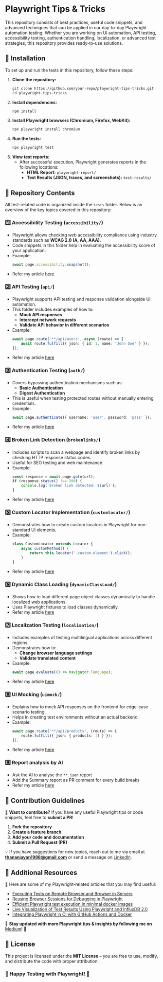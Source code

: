 # Playwright Tips & Tricks

This repository consists of best practices, useful code snippets, and advanced techniques that can be applied in our day-to-day Playwright automation testing. Whether you are working on UI automation, API testing, accessibility testing, authentication handling, localization, or advanced test strategies, this repository provides ready-to-use solutions.

## 📌 Installation

To set up and run the tests in this repository, follow these steps:

1. **Clone the repository:**
   ```sh
   git clone https://github.com/your-repo/playwright-tips-tricks.git
   cd playwright-tips-tricks
   ```
2. **Install dependencies:**
   ```sh
   npm install
   ```
3. **Install Playwright browsers (Chromium, Firefox, WebKit):**
   ```sh
   npx playwright install chromium
   ```
4. **Run the tests:**
   ```sh
   npx playwright test
   ```
5. **View test reports:**
   - After successful execution, Playwright generates reports in the following locations:
     - **HTML Report:** `playwright-report/`
     - **Test Results (JSON, traces, and screenshots):** `test-results/`

## 📂 Repository Contents

All test-related code is organized inside the `tests` folder. Below is an overview of the key topics covered in this repository:

### 1️⃣ Accessibility Testing (`accessibility/`)
- Playwright allows checking web accessibility compliance using industry standards such as **WCAG 2.0 (A, AA, AAA)**.
- Code snippets in this folder help in evaluating the accessibility score of your application.
- Example:
   ```typescript
   await page.accessibility.snapshot();
   ```
- Refer my article [here](https://medium.com/@thananjayan1988/lighthouse-accessibility-test-by-playwright-e5258eb9f3ba)

### 2️⃣ API Testing (`api/`)
- Playwright supports API testing and response validation alongside UI automation.
- This folder includes examples of how to:
  - **Mock API responses**
  - **Intercept network requests**
  - **Validate API behavior in different scenarios**
- Example:
   ```typescript
   await page.route('**/api/users', async (route) => {
       await route.fulfill({ json: { id: 1, name: 'John Doe' } });
   });
   ```
- Refer my article [here](https://medium.com/@thananjayan1988/playwright-mastery-integrating-web-servers-api-schemas-geolocation-and-localization-d6de093b6a4e)

### 3️⃣ Authentication Testing (`auth/`)
- Covers bypassing authentication mechanisms such as:
  - **Basic Authentication**
  - **Digest Authentication**
- This is useful when testing protected routes without manually entering credentials.
- Example:
   ```typescript
   await page.authenticate({ username: 'user', password: 'pass' });
   ```
- Refer my article [here](https://medium.com/@thananjayan1988/web-authentication-with-playwright-basic-and-digest-explained-aab9ce78dc3e)

### 4️⃣ Broken Link Detection (`brokenlinks/`)
- Includes scripts to scan a webpage and identify broken links by checking HTTP response status codes.
- Useful for SEO testing and web maintenance.
- Example:
   ```typescript
   const response = await page.goto(url);
   if (response.status() !== 200) {
       console.log(`Broken link detected: ${url}`);
   }
   ```
- Refer my article [here](https://medium.com/@thananjayan1988/automatic-broken-link-detection-with-playwright-a241a6f41973)

### 5️⃣ Custom Locator Implementation (`customlocator/`)
- Demonstrates how to create custom locators in Playwright for non-standard UI elements.
- Example:
   ```typescript
   class CustomLocator extends Locator {
       async customMethod() {
           return this.locator('.custom-element').click();
       }
   }
   ```
- Refer my article [here](https://medium.com/@thananjayan1988/how-to-write-custom-selector-in-playwright-4bd96e8e559f)

### 6️⃣ Dynamic Class Loading (`dynamicClassLoad/`)
- Shows how to load different page object classes dynamically to handle localized web applications.
- Uses Playwright fixtures to load classes dynamically.
- Refer my article [here](https://medium.com/@thananjayan1988/optimizing-playwright-tests-with-dynamic-page-object-loading-dfda67be81e4)

### 7️⃣ Localization Testing (`localisation/`)
- Includes examples of testing multilingual applications across different regions.
- Demonstrates how to:
  - **Change browser language settings**
  - **Validate translated content**
- Example:
   ```typescript
   await page.evaluate(() => navigator.language);
   ```
- Refer my article [here](https://medium.com/@thananjayan1988/playwright-mastery-alert-slider-drag-and-drop-handler-and-evaluate-part-ii-ecd14bd5e2cb)


### 8️⃣ UI Mocking (`uimock/`)
- Explains how to mock API responses on the frontend for edge-case scenario testing.
- Helps in creating test environments without an actual backend.
- Example:
   ```typescript
   await page.route('**/api/products', (route) => {
       route.fulfill({ json: { products: [] } });
   });
   ```
- Refer my article [here](https://medium.com/@thananjayan1988/playwright-mastery-integrating-web-servers-api-schemas-geolocation-and-localization-d6de093b6a4e)

### 9️⃣ Report analysis by AI
- Ask the AI to analyse the `**.json` report
- Add the Summary report as PR comment for every build breaks
- Refer my article [here](https://medium.com/@thananjayan1988)

## 📌 Contribution Guidelines

🚀 **Want to contribute?** If you have any useful Playwright tips or code snippets, feel free to **submit a PR**!

1. **Fork the repository**
2. **Create a feature branch**
3. **Add your code and documentation**
4. **Submit a Pull Request (PR)**

💡 If you have suggestions for new topics, reach out to me via email at **thananjayan1988@gmail.com** or send a message on [LinkedIn](https://www.linkedin.com/in/thananjayan-rajasekaran/).

## 📖 Additional Resources

📌 Here are some of my Playwright-related articles that you may find useful:

- [Executing Tests on Remote Browser and Browser in Servers](https://medium.com/@thananjayan1988/playwright-executing-tests-on-remote-browser-and-browser-in-servers-48c9979b5b4f)
- [Reusing Browser Sessions for Debugging in Playwright](https://medium.com/@thananjayan1988/reusing-browser-sessions-for-debugging-in-playwright-bac94cd6d999)
- [Efficient Playwright test execution in minimal docker images](https://medium.com/@thananjayan1988/optimize-the-docker-image-for-playwright-tests-3688c7d4be5f)
- [Live Visualization of Test Results Using Playwright and InfluxDB 2.0](https://medium.com/@thananjayan1988/live-visualization-of-test-results-using-playwright-and-influxdb-2-0-2a193656dda2)
- [Integrating Playwright in CI with GitHub Actions and Docker](https://medium.com/@thananjayan1988/integrating-playwright-in-ci-with-github-actions-and-docker-7baafe76de99)

📌 **Stay updated with more Playwright tips & insights by following me on** [Medium](https://medium.com/@thananjayan1988)! 🚀

## 📌 License

This project is licensed under the **MIT License** – you are free to use, modify, and distribute the code with proper attribution.

### 🎯 Happy Testing with Playwright! 🚀

